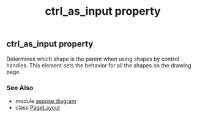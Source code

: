 ﻿---
title: ctrl_as_input property
second_title: Aspose.Diagram for Python via .NET API References
description: 
type: docs
weight: 80
url: /python-net/aspose.diagram/pagelayout/ctrl_as_input/
is_root: false
---

## ctrl_as_input property


Determines which shape is the parent when using shapes by control handles. This element sets the behavior for all the shapes on the drawing page.

### See Also
* module [aspose.diagram](../../)
* class [PageLayout](/diagram/python-net/aspose.diagram/pagelayout)
